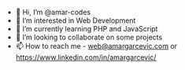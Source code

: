 - 👋 Hi, I’m @amar-codes
- 👀 I’m interested in Web Development
- 🌱 I’m currently learning PHP and JavaScript
- 💞️ I’m looking to collaborate on some projects
- 📫 How to reach me - web@amargarcevic.com or https://www.linkedin.com/in/amargarcevic/

<!---
amar-codes/amar-codes is a ✨ special ✨ repository because its `README.md` (this file) appears on your GitHub profile.
You can click the Preview link to take a look at your changes.
--->
